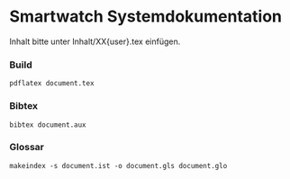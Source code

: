 # Smartwatch Systemdokumentation

Inhalt bitte unter Inhalt/XX{user}.tex einfügen.

### Build

	pdflatex document.tex

### Bibtex

	bibtex document.aux

### Glossar

	makeindex -s document.ist -o document.gls document.glo


